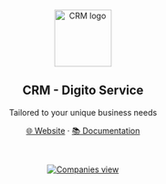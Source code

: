 
<br>
<p align="center">
  <a href="https://c.digitoservice.com">
    <img src="./packages/twenty-front/public/images/integrations/twenty-logo.svg" width="100px" alt="CRM logo" />
  </a>
</p>

<h2 align="center" >CRM - Digito Service</h3>
<p align="center">Tailored to your unique business needs</p>

<p align="center"><a href="https://c.digitoservice.com">🌐 Website</a> · <a href="https://c.digitoservice.com/docs/developers">📚 Documentation</a><p>
<br />


<p align="center">
  <a href="https://c.digitoservice.com">
    <img src="./packages/twenty-front/public/image.png" alt="Companies view" />
  </a>
</p>
<br>
